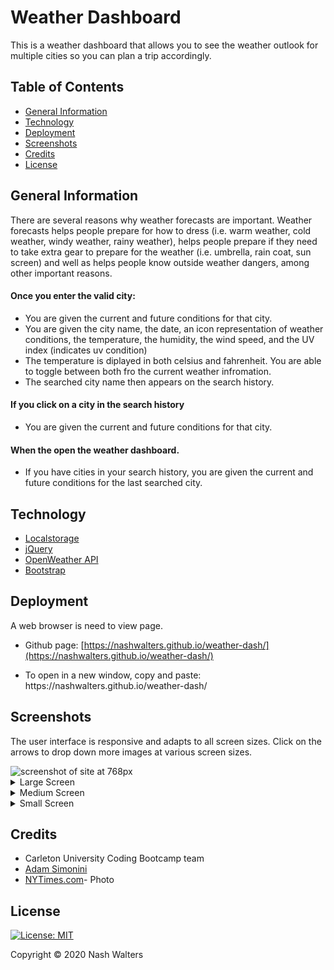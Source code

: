 # Weather Dashboard
This is a weather dashboard that allows you to see the weather outlook for multiple cities so you can plan a trip accordingly.

## Table of Contents
* [General Information](#general-information)
* [Technology](#technology)
* [Deployment](#deployment)
* [Screenshots](#screenshots)
* [Credits](#credits)
* [License](#license)

## General Information
There are several reasons why weather forecasts are important. Weather forecasts helps people prepare for how to dress (i.e. warm weather, cold weather, windy weather, rainy weather), helps people prepare if they need to take extra gear to prepare for the weather (i.e. umbrella, rain coat, sun screen) and well as helps people know outside weather dangers, among other important reasons.

#### Once you enter the valid city:
- You are given the current and future conditions for that city.
- You are given the city name, the date, an icon representation of weather conditions, the temperature, the humidity, the wind speed, and the UV index (indicates uv condition)
- The temperature is diplayed in both celsius and fahrenheit. You are able to toggle between both fro the current weather infromation.
- The searched city name then appears on the search history.

#### If you click on a city in the search history
- You are given the current and future conditions for that city.

#### When the open the weather dashboard.
- If you have cities in your search history, you are given the current and future conditions for the last searched city.

## Technology

* [Localstorage](https://developer.mozilla.org/en-US/docs/Web/API/Window/localStorage)
* [jQuery](https://jquery.com/)
* [OpenWeather API](https://openweathermap.org/api)
* [Bootstrap](https://getbootstrap.com/)

## Deployment

A web browser is need to view page.

* Github page: [https://nashwalters.github.io/weather-dash/](https://nashwalters.github.io/weather-dash/)

* To open in a new window, copy and paste: https://<span></span>nashwalters.github.io/weather-dash/

## Screenshots
The user interface is responsive and adapts to all screen sizes. Click on the arrows to drop down more images at various screen sizes.

<img src="" alt= "screenshot of site at 768px">

<details>
  <summary>Large Screen</summary>
  <img src="" alt= "screenshot of site at 1225px">
</details>
<details>
  <summary>Medium Screen</summary>
   <img src="" alt= "screenshot of site at 768px">
</details>
<details>
  <summary>Small Screen</summary>
   <img src="" alt= "screenshot of site at 400px">
</details>

## Credits

* Carleton University Coding Bootcamp team
* [Adam Simonini](https://github.com/adamsimonini)
* [NYTimes.com](https://www.nytimes.com/2014/12/11/technology/personaltech/in-search-of-the-ideal-weather-app.html)- Photo

## License 
[![License: MIT](https://img.shields.io/badge/License-MIT-yellow.svg)](https://opensource.org/licenses/MIT)

Copyright © 2020 Nash Walters
